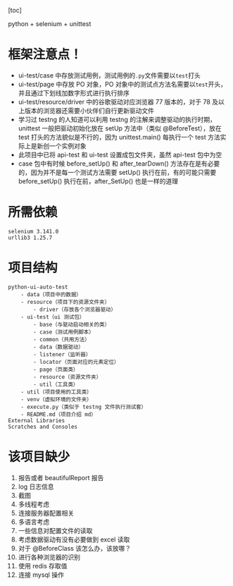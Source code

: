 [toc]

python + selenium + unittest

# 框架注意点！
- ui-test/case 中存放测试用例，测试用例的`.py`文件需要以`test`打头
- ui-test/page 中存放 PO 对象，PO 对象中的测试点方法名需要以`test`开头，并且通过下划线加数字形式进行执行排序
- ui-test/resource/driver 中的谷歌驱动对应浏览器 77 版本的，对于 78 及以上版本的浏览器还需要小伙伴们自行更新驱动文件
- 学习过 testng 的人知道可以利用 testng 的注解来调整驱动的执行时期，unittest 一般把驱动初始化放在 setUp 方法中（类似 @BeforeTest），放在 test 打头的方法貌似是不行的，因为 unittest.main() 每执行一个 test 方法实际上是新创一个实例对象
- 此项目中已将 api-test 和 ui-test 设置成包文件夹，虽然 api-test 包中为空
- case 包中有时候 before_setUp() 和 after_tearDown() 方法存在是有必要的，因为并不是每一个测试方法需要 setUp() 执行在前，有的可能只需要 before_setUp() 执行在前，after_SetUp() 也是一样的道理

# 所需依赖
```
selenium 3.141.0
urllib3 1.25.7
```

# 项目结构
```
python-ui-auto-test
    - data（项目中的数据）
    - resource（项目下的资源文件夹）
        - driver（存放各个浏览器驱动）
    - ui-test（ui 测试包）
        - base（与驱动启动相关的类）
        - case（测试用例脚本）
        - common（共用方法）
        - data（数据驱动）
        - listener（监听器）
        - locator（页面对应的元素定位）
        - page（页面类）
        - resource（资源文件夹）
        - util（工具类）
    - util（项目使用的工具类）
    - venv（虚拟环境的文件夹）
    - execute.py（类似于 testng 文件执行测试套）
    - README.md（项目介绍 md）
External Libraries
Scratches and Consoles
```
# 该项目缺少
1. 报告或者 beautifulReport 报告
2. log 日志信息
3. 截图
4. 多线程考虑
5. 连接服务器配置相关
6. 多语言考虑
7. 一些信息对配置文件的读取
8. 考虑数据驱动有没有必要做到 excel 读取
9. 对于 @BeforeClass 该怎么办，该放哪？
10. 进行各种浏览器的识别
11. 使用 redis 存取值
12. 连接 mysql 操作